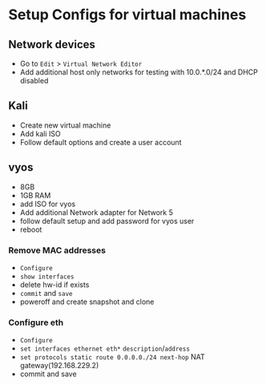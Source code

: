 # Setup Configs for virtual machines
## Network devices
- Go to `Edit` > `Virtual Network Editor`
- Add additional host only networks for testing with 10.0.*.0/24 and DHCP disabled
## Kali
- Create new virtual machine
- Add kali ISO
- Follow default options and create a user account
## vyos
- 8GB
- 1GB RAM
- add ISO for vyos
- Add additional Network adapter for Network 5
- follow default setup and add password for vyos user
- reboot
### Remove MAC addresses
- `Configure`
- `show interfaces`
- delete hw-id if exists
- `commit` and `save`
- poweroff and create snapshot and clone
### Configure eth
- `Configure`
- `set interfaces ethernet eth*` `description`/`address`
- `set protocols static route 0.0.0.0./24 next-hop` NAT gateway(192.168.229.2)
- commit and save

